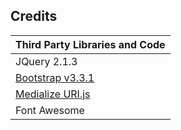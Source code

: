 ## Credits ##

| Third Party Libraries and Code |
| ------ |
| JQuery 2.1.3 |
| [Bootstrap v3.3.1](http://getbootstrap.com) |
| [Medialize URI.js](https://github.com/medialize/URI.js) |
| Font Awesome |

